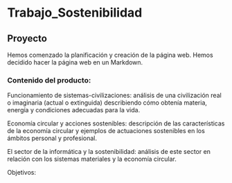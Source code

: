 # Trabajo_Sostenibilidad
## Proyecto

Hemos comenzado la planificación  y creación de la página web. Hemos decidido hacer la página web en un Markdown.

### Contenido del producto:

Funcionamiento de sistemas-civilizaciones: análisis de una civilización real o imaginaria (actual o extinguida) describiendo cómo obtenía materia, energía y condiciones adecuadas para la vida.

Economía circular y acciones sostenibles: descripción de las características de la economía circular y ejemplos de actuaciones sostenibles en los ámbitos personal y profesional.

El sector de la informática y la sostenibilidad: análisis de este sector en relación con los sistemas materiales y la economía circular.

Objetivos: